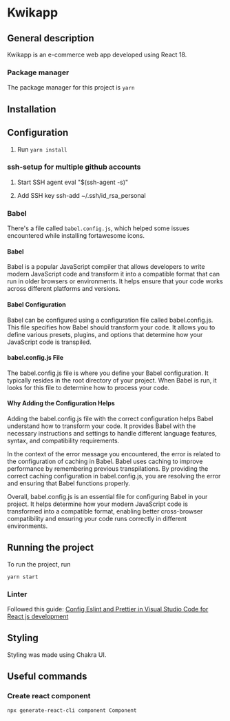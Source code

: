# Kwikapp

## General description

Kwikapp is an e-commerce web app developed using React 18.

### Package manager

The package manager for this project is ```yarn```

## Installation

## Configuration

1. Run ```yarn install```

### ssh-setup for multiple github accounts

1. Start SSH agent
eval "$(ssh-agent -s)"

2. Add SSH key
ssh-add ~/.ssh/id_rsa_personal

### Babel 

There's a file called ```babel.config.js```, which helped some issues encountered while installing fortawesome icons.

#### Babel
Babel is a popular JavaScript compiler that allows developers to write modern JavaScript code and transform it into a compatible format that can run in older browsers or environments. It helps ensure that your code works across different platforms and versions.

#### Babel Configuration
Babel can be configured using a configuration file called babel.config.js. This file specifies how Babel should transform your code. It allows you to define various presets, plugins, and options that determine how your JavaScript code is transpiled.

#### babel.config.js File
The babel.config.js file is where you define your Babel configuration. It typically resides in the root directory of your project. When Babel is run, it looks for this file to determine how to process your code.

#### Why Adding the Configuration Helps
Adding the babel.config.js file with the correct configuration helps Babel understand how to transform your code. It provides Babel with the necessary instructions and settings to handle different language features, syntax, and compatibility requirements.

In the context of the error message you encountered, the error is related to the configuration of caching in Babel. Babel uses caching to improve performance by remembering previous transpilations. By providing the correct caching configuration in babel.config.js, you are resolving the error and ensuring that Babel functions properly.

Overall, babel.config.js is an essential file for configuring Babel in your project. It helps determine how your modern JavaScript code is transformed into a compatible format, enabling better cross-browser compatibility and ensuring your code runs correctly in different environments.

## Running the project

To run the project, run 

```yarn start```

### Linter

Followed this guide: [Config Eslint and Prettier in Visual Studio Code for React js development](https://medium.com/how-to-react/config-eslint-and-prettier-in-visual-studio-code-for-react-js-development-97bb2236b31a)

## Styling

Styling was made using Chakra UI.

## Useful commands

### Create react component

```npx generate-react-cli component Component``` 
